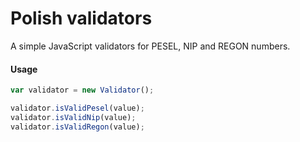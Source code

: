 # Polish validators
A simple JavaScript validators for PESEL, NIP and REGON numbers.
#### Usage

```javascript
var validator = new Validator();

validator.isValidPesel(value);
validator.isValidNip(value);
validator.isValidRegon(value);
```